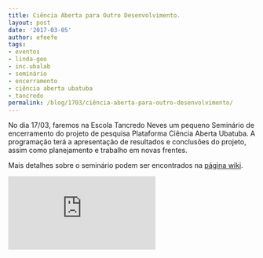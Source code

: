 ```yaml
---
title: Ciência Aberta para Outro Desenvolvimento.
layout: post
date: '2017-03-05'
author: efeefe
tags:
- eventos
- linda-geo
- inc.ubalab
- seminário
- encerramento
- ciência aberta ubatuba
- tancredo
permalink: /blog/1703/ciência-aberta-para-outro-desenvolvimento/
---
```


No dia 17/03, faremos na Escola Tancredo Neves um pequeno Seminário de encerramento do projeto de pesquisa Plataforma Ciência Aberta Ubatuba. A programação terá a apresentação de resultados e conclusões do projeto, assim como planejamento e trabalho em novas frentes.

Mais detalhes sobre o seminário podem ser encontrados na [página wiki](http://wiki.ubatuba.cc/doku.php?id=cienciaaberta:seminario "http://wiki.ubatuba.cc/doku.php?id=cienciaaberta:seminario").

![](http://wiki.ubatuba.cc/lib/exe/fetch.php?media=cienciaaberta:flyer-web.png)